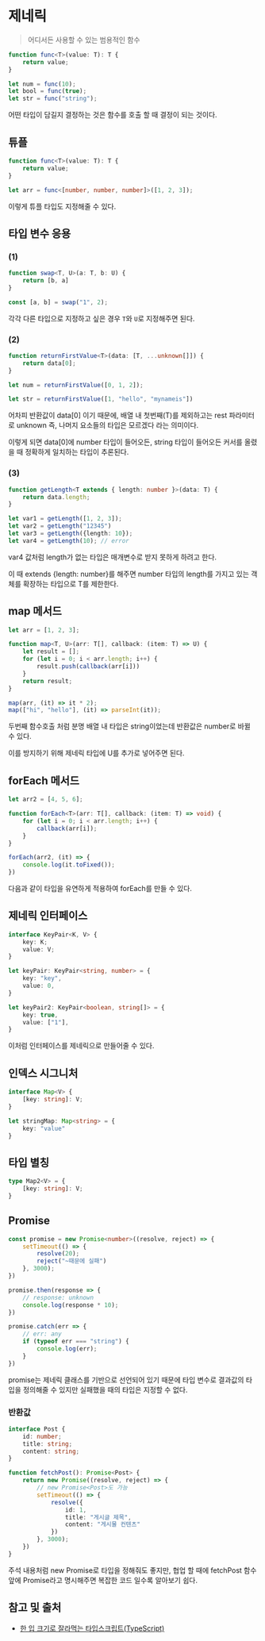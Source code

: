 # 제네릭

> 어디서든 사용할 수 있는 범용적인 함수

```typescript
function func<T>(value: T): T {
    return value;
}

let num = func(10);
let bool = func(true);
let str = func("string");
```

어떤 타입이 담길지 결정하는 것은 함수를 호출 할 때 결정이 되는 것이다.

## 튜플

```typescript
function func<T>(value: T): T {
    return value;
}

let arr = func<[number, number, number]>([1, 2, 3]);
```

이렇게 튜플 타입도 지정해줄 수 있다.

## 타입 변수 응용

### (1)

```typescript
function swap<T, U>(a: T, b: U) {
    return [b, a]
}

const [a, b] = swap("1", 2);
```

각각 다른 타입으로 지정하고 싶은 경우 `T`와 `U`로 지정해주면 된다.

### (2)

```typescript
function returnFirstValue<T>(data: [T, ...unknown[]]) {
    return data[0];
}

let num = returnFirstValue([0, 1, 2]);

let str = returnFirstValue([1, "hello", "mynameis"])
```

어차피 반환값이 data[0] 이기 때문에, 배열 내 첫번째(T)를 제외하고는 rest 파라미터로 unknown 즉,
나머지 요소들의 타입은 모르겠다 라는 의미이다.

이렇게 되면 data[0]에 number 타입이 들어오든, string 타입이 들어오든 커서를 올렸을 때
정확하게 일치하는 타입이 추론된다.

### (3)

```typescript
function getLength<T extends { length: number }>(data: T) {
    return data.length;
}

let var1 = getLength([1, 2, 3]);
let var2 = getLength("12345")
let var3 = getLength({length: 10});
let var4 = getLength(10); // error
```

var4 값처럼 length가 없는 타입은 매개변수로 받지 못하게 하려고 한다.

이 때 extends {length: number}를 해주면 number 타입의 length를 가지고 있는 객체를 확장하는 타입으로
T를 제한한다.

## map 메서드

```typescript
let arr = [1, 2, 3];

function map<T, U>(arr: T[], callback: (item: T) => U) {
    let result = [];
    for (let i = 0; i < arr.length; i++) {
        result.push(callback(arr[i]))
    }
    return result;
}

map(arr, (it) => it * 2);
map(["hi", "hello"], (it) => parseInt(it));
```

두번째 함수호출 처럼 분명 배열 내 타입은 string이었는데 반환값은 number로 바뀔 수 있다.

이를 방지하기 위해 제네릭 타입에 U를 추가로 넣어주면 된다.

## forEach 메서드

```typescript
let arr2 = [4, 5, 6];

function forEach<T>(arr: T[], callback: (item: T) => void) {
    for (let i = 0; i < arr.length; i++) {
        callback(arr[i]);
    }
}

forEach(arr2, (it) => {
    console.log(it.toFixed());
})
```

다음과 같이 타입을 유연하게 적용하여 forEach를 만들 수 있다.

## 제네릭 인터페이스

```typescript
interface KeyPair<K, V> {
    key: K;
    value: V;
}

let keyPair: KeyPair<string, number> = {
    key: "key",
    value: 0,
}

let keyPair2: KeyPair<boolean, string[]> = {
    key: true,
    value: ["1"],
}
```

이처럼 인터페이스를 제네릭으로 만들어줄 수 있다.

## 인덱스 시그니처

```typescript
interface Map<V> {
    [key: string]: V;
}

let stringMap: Map<string> = {
    key: "value"
}
```

## 타입 별칭

```typescript
type Map2<V> = {
    [key: string]: V;
}
```

## Promise

```typescript
const promise = new Promise<number>((resolve, reject) => {
    setTimeout(() => {
        resolve(20);
        reject("~때문에 실패")
    }, 3000);
})

promise.then(response => {
    // response: unknown
    console.log(response * 10);
})

promise.catch(err => {
    // err: any
    if (typeof err === "string") {
        console.log(err);
    }
})
```

promise는 제네릭 클래스를 기반으로 선언되어 있기 때문에
타입 변수로 결과값의 타입을 정의해줄 수 있지만 실패했을 때의 타입은 지정할 수 없다.

### 반환값

```typescript
interface Post {
    id: number;
    title: string;
    content: string;
}

function fetchPost(): Promise<Post> {
    return new Promise((resolve, reject) => {
        // new Promise<Post>도 가능
        setTimeout(() => {
            resolve({
                id: 1,
                title: "게시글 제목",
                content: "게시물 컨텐츠"
            })
        }, 3000);
    })
}
```

주석 내용처럼 new Promise<Post>로 타입을 정해줘도 좋지만, 협업 할 때에
fetchPost 함수 앞에 Promise<Post>라고 명시해주면 복잡한 코드 일수록 알아보기 쉽다.

## 참고 및 출처

- [한 입 크기로 잘라먹는 타입스크립트(TypeScript)](https://www.inflearn.com/course/%ED%95%9C%EC%9E%85-%ED%81%AC%EA%B8%B0-%ED%83%80%EC%9E%85%EC%8A%A4%ED%81%AC%EB%A6%BD%ED%8A%B8?srsltid=AfmBOoqKyeukk5UXUwfKCAc4kjJVMZ6l_1muf8wV2_i14aiBihNU4Kbs)
